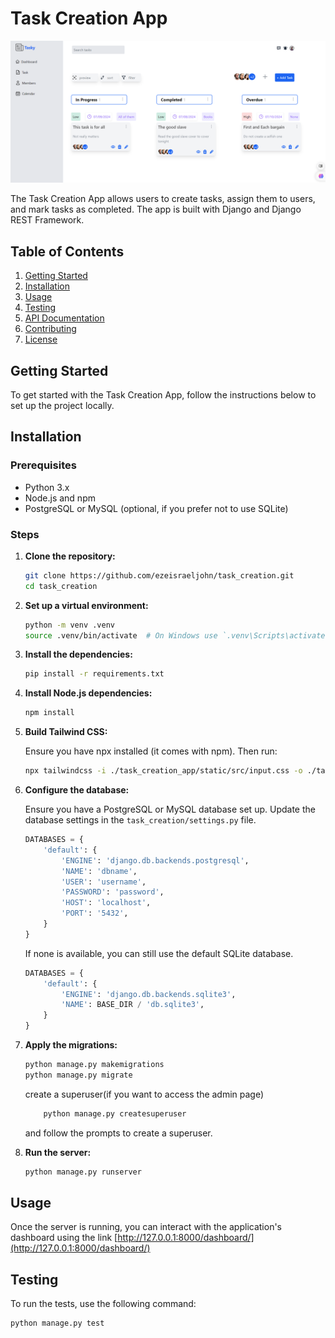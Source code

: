 # Task Creation App

![Task Creation](task_creation.png)

The Task Creation App allows users to create tasks, assign them to users, and mark tasks as completed. The app is built with Django and Django REST Framework.

## Table of Contents

1. [Getting Started](#getting-started)
2. [Installation](#installation)
3. [Usage](#usage)
4. [Testing](#testing)
5. [API Documentation](#api-documentation)
6. [Contributing](#contributing)
7. [License](#license)

## Getting Started

To get started with the Task Creation App, follow the instructions below to set up the project locally.

## Installation

### Prerequisites

- Python 3.x
- Node.js and npm
- PostgreSQL or MySQL (optional, if you prefer not to use SQLite)

### Steps

1. **Clone the repository:**

    ```bash
    git clone https://github.com/ezeisraeljohn/task_creation.git
    cd task_creation
    ```

2. **Set up a virtual environment:**

    ```bash
    python -m venv .venv
    source .venv/bin/activate  # On Windows use `.venv\Scripts\activate`
    ```

3. **Install the dependencies:**

    ```bash
    pip install -r requirements.txt
    ```

4. **Install Node.js dependencies:**

    ```bash
    npm install
    ```

5. **Build Tailwind CSS:**

    Ensure you have npx installed (it comes with npm). Then run:

    ```bash
    npx tailwindcss -i ./task_creation_app/static/src/input.css -o ./task_creation_app/static/src/output.css
    ```

6. **Configure the database:**

    Ensure you have a PostgreSQL or MySQL database set up. Update the database settings in the `task_creation/settings.py` file.

    ```python
    DATABASES = {
        'default': {
            'ENGINE': 'django.db.backends.postgresql',
            'NAME': 'dbname',
            'USER': 'username',
            'PASSWORD': 'password',
            'HOST': 'localhost',
            'PORT': '5432',
        }
    }
    ```

    If none is available, you can still use the default SQLite database.

    ```python
    DATABASES = {
        'default': {
            'ENGINE': 'django.db.backends.sqlite3',
            'NAME': BASE_DIR / 'db.sqlite3',
        }
    }
    ```

7. **Apply the migrations:**

    ```bash
    python manage.py makemigrations
    python manage.py migrate
    ```

    create a superuser(if you want to access the admin page)
    ```bash
        python manage.py createsuperuser
    ```
    and follow the prompts to create a superuser.

8. **Run the server:**

    ```bash
    python manage.py runserver
    ```

## Usage

Once the server is running, you can interact with the application's dashboard using the link [http://127.0.0.1:8000/dashboard/](http://127.0.0.1:8000/dashboard/)

## Testing

To run the tests, use the following command:

```bash
python manage.py test
